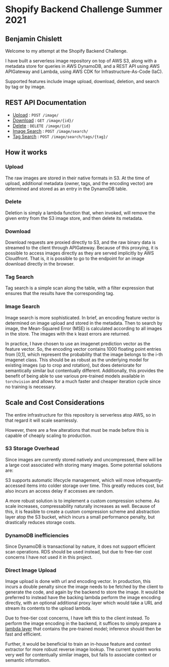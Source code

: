 # Shopify Backend Challenge Summer 2021

## Benjamin Chislett

Welcome to my attempt at the Shopify Backend Challenge.

I have built a serverless image repository on top of AWS S3, along with a metadata store for queries in AWS DynamoDB, and a REST API using AWS APIGateway and Lambda, using AWS CDK for Infrastructure-As-Code (IaC).

Supported features include image upload, download, deletion, and search by tag or by image.

## REST API Documentation

- [Upload](docs/upload.md) : `POST /image/`
- [Download](docs/download.md) : `GET /image/{id}/`
- [Delete](docs/delete.md) : `DELETE /image/{id}`
- [Image Search](docs/image-search.md) : `POST /image/search/`
- [Tag Search](docs/tag-search.md) : `POST /image/search/tags/{tag}/`

## How it works

### Upload

The raw images are stored in their native formats in S3.
At the time of upload, additional metadata (owner, tags, and the encoding vector) are determined and stored as an entry in the DynamoDB table.

### Delete

Deletion is simply a lambda function that, when invoked, will remove the given entry from the S3 image store, and then delete its metadata.

### Download

Download requests are proxied directly to S3, and the raw binary data is streamed to the client through APIGateway. Because of this proxying, it is possible to access images directly as they are served implicitly by AWS Cloudfront. That is, it is possible to go to the endpoint for an image download directly in the browser.

### Tag Search

Tag search is a simple scan along the table, with a filter expression that ensures that the results have the corresponding tag.

### Image Search

Image search is more sophisticated. In brief, an encoding feature vector is determined on image upload and stored in the metadata. Then to search by image, the Mean-Squared Error (MSE) is calculated according to all images in the store. The images with the `k` least errors are returned.

In practice, I have chosen to use an imagenet prediction vector as the feature vector. So, the encoding vector contains 1000 floating point entries from [0,1], which represent the probability that the image belongs to the i-th imagenet class. This should be as robust as the underlying model for existing images (up to crop and rotation), but does deteriorate for semantically similar but contentually different. Additionally, this provides the benefit of being able to use various pre-trained models available in `torchvision` and allows for a much faster and cheaper iteration cycle since no training is necessary.

## Scale and Cost Considerations

The entire infrastructure for this repository is serverless atop AWS, so in that regard it will scale seamlessly.

However, there are a few alterations that must be made before this is capable of cheaply scaling to production.

### S3 Storage Overhead

Since images are currently stored natively and uncompressed, there will be a large cost associated with storing many images.
Some potential solutions are:

S3 supports automatic lifecycle management, which will move infrequently-accessed items into colder storage over time.
This greatly reduces cost, but also incurs an access delay if accesses are random.

A more robust solution is to implement a custom compression scheme.
As scale increases, compressability naturally increases as well.
Because of this, it is feasible to create a custom compression scheme and abstraction layer atop the S3 bucket, which incurs a small performance penalty, but drastically reduces storage costs.

### DynamoDB inefficiencies

Since DynamoDB is transactional by nature, it does not support efficient scan operations.
RDS should be used instead, but due to free-tier cost concerns I have not used it in this project.

### Direct Image Upload

Image upload is done with url and encoding vector.
In production, this incurs a double penalty since the image needs to be fetched by the client to generate the code, and again by the backend to store the image.
It would be preferred to instead have the backing lambda perform the image encoding directly, with an optional additional proxy layer which would take a URL and stream its contents to the upload lambda.

Due to free-tier cost concerns, I have left this to the client instead.
To perform the image encoding in the backend, it suffices to simply prepare a [lambda layer](https://docs.aws.amazon.com/lambda/latest/dg/configuration-layers.html) that contains the pre-trained model; inference should then be fast and efficient.

Further, it would be beneficial to train an in-house feature and context extractor for more robust reverse image lookup.
The current system works very well for contentually similar images, but fails to associate context or semantic information.
